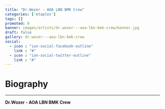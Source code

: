 ```yaml
---
title: "Dr.Wozer - AOA LBN BMK Crew"
categories: ['etaples']
tags: []
promoted: 0
banner: images/artists/dr.wozer---aoa-lbn-bmk-crew/banner.jpg
draft: false
gallery: dr.wozer---aoa-lbn-bmk-crew
social:
  - icon : "ion-social-facebook-outline"
    link : "#"
  - icon : "ion-social-twitter-outline"
    link : "#"
---
```


# Biography
---

**Dr.Wozer - AOA LBN BMK Crew**